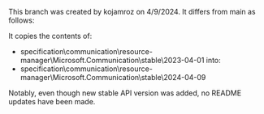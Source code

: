 This branch was created by kojamroz on 4/9/2024.
It differs from main as follows:

It copies the contents of:
- specification\communication\resource-manager\Microsoft.Communication\stable\2023-04-01
into:
- specification\communication\resource-manager\Microsoft.Communication\stable\2024-04-09

Notably, even though new stable API version was added, no README updates have been made.
